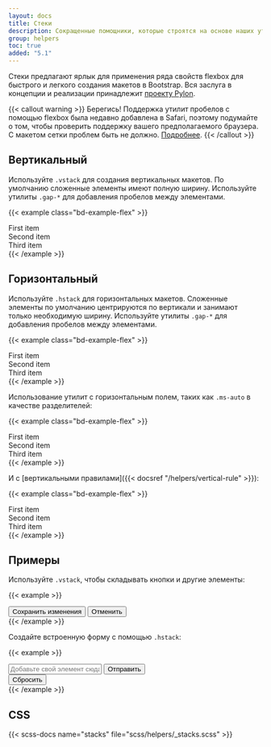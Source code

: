 ```yaml
---
layout: docs
title: Стеки
description: Сокращенные помощники, которые строятся на основе наших утилит flexbox, чтобы сделать компоновку компонентов быстрее и проще, чем когда-либо.
group: helpers
toc: true
added: "5.1"
---
```


Стеки предлагают ярлык для применения ряда свойств flexbox для быстрого и легкого создания макетов в Bootstrap. Вся заслуга в концепции и реализации принадлежит [проекту Pylon](https://almonk.github.io/pylon/).

{{< callout warning >}}
Берегись! Поддержка утилит пробелов с помощью flexbox была недавно добавлена в Safari, поэтому подумайте о том, чтобы проверить поддержку вашего предполагаемого браузера. С макетом сетки проблем быть не должно. [Подробнее](https://caniuse.com/flexbox-gap).
{{< /callout >}}

## Вертикальный

Используйте `.vstack` для создания вертикальных макетов. По умолчанию сложенные элементы имеют полную ширину. Используйте утилиты `.gap-*` для добавления пробелов между элементами.

{{< example class="bd-example-flex" >}}
<div class="vstack gap-3">
  <div class="p-2">First item</div>
  <div class="p-2">Second item</div>
  <div class="p-2">Third item</div>
</div>
{{< /example >}}

## Горизонтальный

Используйте `.hstack` для горизонтальных макетов. Сложенные элементы по умолчанию центрируются по вертикали и занимают только необходимую ширину. Используйте утилиты `.gap-*` для добавления пробелов между элементами.

{{< example class="bd-example-flex" >}}
<div class="hstack gap-3">
  <div class="p-2">First item</div>
  <div class="p-2">Second item</div>
  <div class="p-2">Third item</div>
</div>
{{< /example >}}

Использование утилит с горизонтальным полем, таких как `.ms-auto` в качестве разделителей:

{{< example class="bd-example-flex" >}}
<div class="hstack gap-3">
  <div class="p-2">First item</div>
  <div class="p-2">Second item</div>
  <div class="p-2">Third item</div>
</div>
{{< /example >}}

И с [вертикальными правилами]({{< docsref "/helpers/vertical-rule" >}}):

{{< example class="bd-example-flex" >}}
<div class="hstack gap-3">
  <div class="p-2">First item</div>
  <div class="p-2">Second item</div>
  <div class="vr"></div>
  <div class="p-2">Third item</div>
</div>
{{< /example >}}

## Примеры

Используйте `.vstack`, чтобы складывать кнопки и другие элементы:

{{< example >}}
<div class="vstack gap-2 col-md-5 mx-auto">
  <button type="button" class="btn btn-secondary">Сохранить изменения</button>
  <button type="button" class="btn btn-outline-secondary">Отменить</button>
</div>
{{< /example >}}

Создайте встроенную форму с помощью `.hstack`:

{{< example >}}
<div class="hstack gap-3">
  <input class="form-control me-auto" type="text" placeholder="Добавьте свой элемент сюда..." aria-label="Добавьте свой элемент сюда...">
  <button type="button" class="btn btn-secondary">Отправить</button>
  <div class="vr"></div>
  <button type="button" class="btn btn-outline-danger">Сбросить</button>
</div>
{{< /example >}}

## CSS

{{< scss-docs name="stacks" file="scss/helpers/_stacks.scss" >}}
